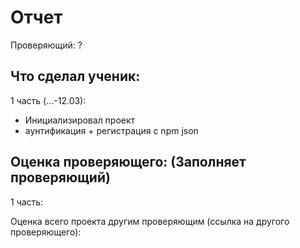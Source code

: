 # Отчет
Проверяющий: ?

## Что сделал ученик:
1 часть (...-12.03):
- Инициализировал проект
- аунтификация + регистрация с npm json

## Оценка проверяющего: (Заполняет проверяющий)
1 часть:

Оценка всего проекта другим проверяющим (ссылка на другого проверяющего):
